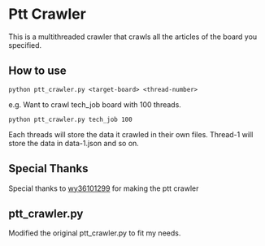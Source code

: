 # Ptt Crawler
This is a multithreaded crawler that crawls all the articles of the board you specified.

## How to use
```
python ptt_crawler.py <target-board> <thread-number>
```

e.g. Want to crawl tech_job board with 100 threads. 

```
python ptt_crawler.py tech_job 100
```

Each threads will store the data it crawled in 
their own files. Thread-1 will store the data in data-1.json and so on.

## Special Thanks
Special thanks to [wy36101299](https://github.com/wy36101299/PTTcrawler) for making the ptt crawler

## ptt_crawler.py
Modified the original ptt_crawler.py to fit my needs.

